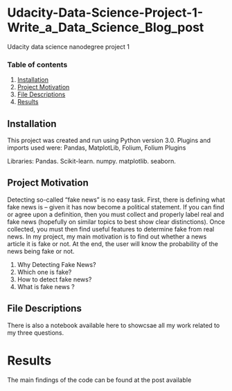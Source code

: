 # Udacity-Data-Science-Project-1-Write_a_Data_Science_Blog_post
Udacity data science nanodegree project 1

### Table of contents

1. [Installation](#Installation)
2. [Project Motivation](#motivation)
3. [File Descriptions](#files)
4. [Results](#results)


## Installation <a name="installation"></a>

This project was created and run using Python version 3.0.
Plugins and imports used were: Pandas, MatplotLib, Folium, Folium Plugins

Libraries:
Pandas.
Scikit-learn.
numpy.
matplotlib.
seaborn.


## Project Motivation<a name="motivation"></a>

Detecting so-called “fake news” is no easy task. First, there is defining what fake news is – given it has now become a political statement. If you can find or agree upon a definition, then you must collect and properly label real and fake news (hopefully on similar topics to best show clear distinctions). Once collected, you must then find useful features to determine fake from real news.
In my project, my main motivation is to find out whether a news article it is fake or not. At the end, the user will know the probability of the news being fake or not.
1. Why Detecting Fake News?
2. Which one is fake?
3. How to detect fake news?
4. What is fake news ?


## File Descriptions <a name="files"></a>

There is also a notebook available here to showcsae all my work related to my three questions.

# Results<a name="results"></a>

The main findings of the code can be found at the post available




